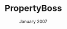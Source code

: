 ---
anchor: PropertyBoss
title: PropertyBoss
image: img/portfolio/pb.png
description: As part of a high school project worked on a team to develop a property management website. The functionality of the website was completed to the satisfaction of a client. 
team: Team
date: January 2007
dateReal: September 2015
category: Pb
---
